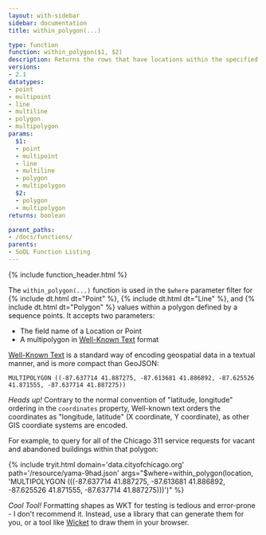 ```yaml
---
layout: with-sidebar
sidebar: documentation
title: within_polygon(...)

type: function
function: within_polygon($1, $2)
description: Returns the rows that have locations within the specified box, defined by latitude, longitude corners
versions:
- 2.1
datatypes:
- point
- multipoint
- line
- multiline
- polygon
- multipolygon
params:
  $1:
  - point
  - multipoint
  - line
  - multiline
  - polygon
  - multipolygon
  $2:
  - polygon
  - multipolygon
returns: boolean

parent_paths: 
- /docs/functions/
parents: 
- SoQL Function Listing 
---
```


{% include function_header.html %}

The `within_polygon(...)` function is used in the `$where` parameter filter for {% include dt.html dt="Point" %}, {% include dt.html dt="Line" %}, and {% include dt.html dt="Polygon" %} values within a polygon defined by a sequence points. It accepts two parameters:

- The field name of a Location or Point
- A multipolygon in [Well-Known Text](https://en.wikipedia.org/wiki/Well-known_text) format

[Well-Known Text](https://en.wikipedia.org/wiki/Well-known_text) is a standard way of encoding geospatial data in a textual manner, and is more compact than GeoJSON:

    MULTIPOLYGON ((-87.637714 41.887275, -87.613681 41.886892, -87.625526 41.871555, -87.637714 41.887275))
    
<div class="alert alert-info">
  <p><em>Heads up!</em> Contrary to the normal convention of "latitude, longitude" ordering in the <code>coordinates</code> property, Well-known text orders the coordinates as "longitude, latitude" (X coordinate, Y coordinate), as other GIS coordiate systems are encoded.</p>
</div>

For example, to query for all of the Chicago 311 service requests for vacant and abandoned buildings within that polygon:

{% include tryit.html domain='data.cityofchicago.org' path='/resource/yama-9had.json' args="$where=within_polygon(location, 'MULTIPOLYGON (((-87.637714 41.887275, -87.613681 41.886892, -87.625526 41.871555, -87.637714 41.887275)))')" %}

<div class="alert alert-info">
<p><em>Cool Tool!</em> Formatting shapes as WKT for testing is tedious and error-prone - I don't recommend it. Instead, use a library that can generate them for you, or a tool like <a href="http://arthur-e.github.io/Wicket/sandbox-gmaps3.html">Wicket</a> to draw them in your browser.</p>
</div>
